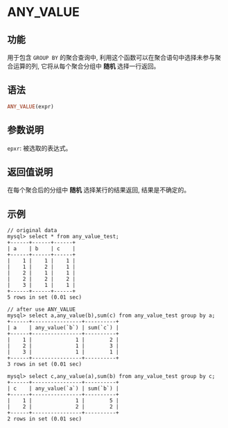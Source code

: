 # ANY_VALUE

## 功能

用于包含 `GROUP BY` 的聚合查询中, 利用这个函数可以在聚合语句中选择未参与聚合运算的列, 它将从每个聚合分组中 **随机** 选择一行返回。

## 语法

```Haskell
ANY_VALUE(expr)
```

## 参数说明

`epxr`: 被选取的表达式。

## 返回值说明

在每个聚合后的分组中 **随机** 选择某行的结果返回, 结果是不确定的。

## 示例

```plain text
// original data
mysql> select * from any_value_test;
+------+------+------+
| a    | b    | c    |
+------+------+------+
|    1 |    1 |    1 |
|    1 |    2 |    1 |
|    2 |    1 |    1 |
|    2 |    2 |    2 |
|    3 |    1 |    1 |
+------+------+------+
5 rows in set (0.01 sec)

// after use ANY_VALUE
mysql> select a,any_value(b),sum(c) from any_value_test group by a;
+------+----------------+----------+
| a    | any_value(`b`) | sum(`c`) |
+------+----------------+----------+
|    1 |              1 |        2 |
|    2 |              1 |        3 |
|    3 |              1 |        1 |
+------+----------------+----------+
3 rows in set (0.01 sec)

mysql> select c,any_value(a),sum(b) from any_value_test group by c;
+------+----------------+----------+
| c    | any_value(`a`) | sum(`b`) |
+------+----------------+----------+
|    1 |              1 |        5 |
|    2 |              2 |        2 |
+------+----------------+----------+
2 rows in set (0.01 sec)

```
